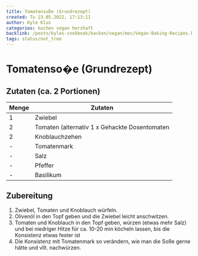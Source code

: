 ```yaml
---
title: Tomatensoße (Grundrezept)
created: Tu 23.05.2022, 17:13:11
author: Kyle Klus
categories: kochen vegan herzhaft
backlink: /posts/kyles-cookbook/backen/vegan/moc/Vegan-Baking-Recipes.html
tags: status/not_tree
---
```


# Tomatenso�e (Grundrezept)

## Zutaten (ca. 2 Portionen)

| Menge            | Zutaten                                       |
| ---------------- | --------------------------------------------- |
| 1                | Zwiebel                                       |
| 2                | Tomaten (alternativ 1 x Gehackte Dosentomaten |
| 2                | Knoblauchzehen                                |
| -                | Tomatenmark                                   |
| -                | Salz                                          |
| -                | Pfeffer                                       |
| -                | Basilikum                                     |

## Zubereitung

1. Zwiebel, Tomaten und Knoblauch würfeln.
2. Olivenöl in den Topf geben und die Zwiebel leicht anschwitzen.
3. Tomaten und Knoblauch in den Topf geben, würzen (etwas mehr Salz) und bei niedriger Hitze für ca. 10-20 min köcheln lassen, bis die Konsistenz etwas fester ist
4. Die Konsistenz mit Tomatenmark so verändern, wie man die Soße gerne hätte und vllt. nachwürzen.
